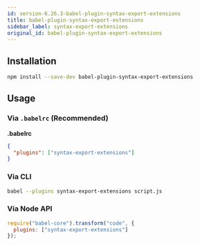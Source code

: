 ```yaml
---
id: version-6.26.3-babel-plugin-syntax-export-extensions
title: babel-plugin-syntax-export-extensions
sidebar_label: syntax-export-extensions
original_id: babel-plugin-syntax-export-extensions
---
```


## Installation

```sh
npm install --save-dev babel-plugin-syntax-export-extensions
```

## Usage

### Via `.babelrc` (Recommended)

**.babelrc**

```json
{
  "plugins": ["syntax-export-extensions"]
}
```

### Via CLI

```sh
babel --plugins syntax-export-extensions script.js
```

### Via Node API

```javascript
require("babel-core").transform("code", {
  plugins: ["syntax-export-extensions"]
});
```

